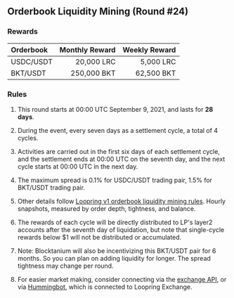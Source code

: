 ## Orderbook Liquidity Mining (Round #24)


### Rewards

| **Orderbook** | **Monthly Reward** | **Weekly Reward** |
| :--- | ---: | ---: |
| USDC/USDT | 20,000 LRC| 5,000 LRC|
| BKT/USDT | 250,000 BKT| 62,500 BKT|



### Rules

1) This round starts at 00:00 UTC September 9, 2021, and lasts for **28 days**.

2) During the event, every seven days as a settlement cycle, a total of 4 cycles.

3) Activities are carried out in the first six days of each settlement cycle, and the settlement ends at 00:00 UTC on the seventh day, and the next cycle starts at 00:00 UTC in the next day.

4) The maximum spread is 0.1% for USDC/USDT trading pair,  1.5% for BKT/USDT trading pair.

5) Other details follow [Loopring v1 orderbook liquidity mining rules](https://medium.com/loopring-protocol/loopring-exchange-liquidity-mining-competition-748917b277e6). Hourly snapshots, measured by order depth, tightness, and balance.

6) The rewards of each cycle will be directly distributed to LP's layer2 accounts after the seventh day of liquidation, but note that single-cycle rewards below $1 will not be distributed or accumulated.

7) Note: Blocktanium will also be incentivizing this BKT/USDT pair for 6 months. So you can plan on adding liquidity for longer. The spread tightness may change per round.

8) For easier market making, consider connecting via the [exchange API](https://docs.loopring.io/en/), or via [Hummingbot](https://docs.hummingbot.io/exchange-connectors/loopring/), which is connected to Loopring Exchange.

